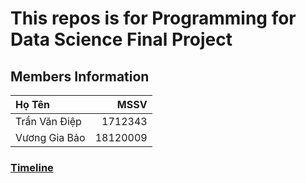 # This repos is for Programming for Data Science Final Project

## Members Information

|    Họ Tên    |    MSSV    |
| :---         |        ---:|
| Trần Văn Điệp| 1712343    |
| Vương Gia Bảo| 18120009   |

### [Timeline](https://docs.google.com/spreadsheets/d/1Wafx1w6SKPXFZtGqWLxnGpvFWaUfj4rtAgDEnpl2RaU/edit?usp=sharing)
